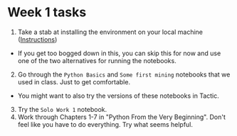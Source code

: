 # Week 1 tasks

1. Take a stab at installing the environment on your local machine ([Instructions](course_documents/install_jupyter_notebook.md))
  * If you get too bogged down in this, you can skip this for now and use
  one of the two alternatives for running the notebooks.
2. Go through the `Python Basics` and `Some first mining` notebooks that
we used in class. Just to get comfortable.
  * You might want to also try the versions of these notebooks in Tactic.
3. Try the `Solo Work 1` notebook.
4. Work through Chapters 1-7 in "Python From the Very Beginning". Don't feel
like you have to do everything. Try what seems helpful.
